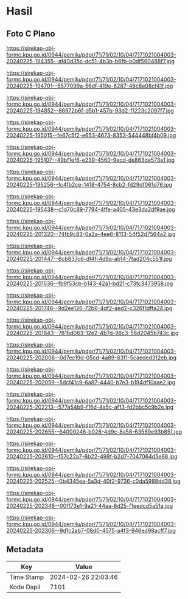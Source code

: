 # Hasil

## Foto C Plano

https://sirekap-obj-formc.kpu.go.id/0944/pemilu/pdpr/71/71/02/10/04/7171021004003-20240225-194355--af40d35c-dc51-4b3b-b6fb-b0df560488f7.jpg

https://sirekap-obj-formc.kpu.go.id/0944/pemilu/pdpr/71/71/02/10/04/7171021004003-20240225-194701--6577099a-56df-419e-8287-46c8e08cf41f.jpg

https://sirekap-obj-formc.kpu.go.id/0944/pemilu/pdpr/71/71/02/10/04/7171021004003-20240225-194852--86972b6f-d5b1-457b-93d2-f1223c2097f7.jpg

https://sirekap-obj-formc.kpu.go.id/0944/pemilu/pdpr/71/71/02/10/04/7171021004003-20240225-195015--fe67c5f2-e653-4673-8353-544448bf4b09.jpg

https://sirekap-obj-formc.kpu.go.id/0944/pemilu/pdpr/71/71/02/10/04/7171021004003-20240225-195107--49bf1ef6-e239-4560-9ecd-de863de573e1.jpg

https://sirekap-obj-formc.kpu.go.id/0944/pemilu/pdpr/71/71/02/10/04/7171021004003-20240225-195256--fc4fb2ce-1418-4754-8cb2-fd29df061d76.jpg

https://sirekap-obj-formc.kpu.go.id/0944/pemilu/pdpr/71/71/02/10/04/7171021004003-20240225-195438--c1d70c89-7794-4ffe-a405-43e3da2df9ae.jpg

https://sirekap-obj-formc.kpu.go.id/0944/pemilu/pdpr/71/71/02/10/04/7171021004003-20240225-201320--74fb9c83-0a2a-4ee6-8113-54f52d7564a2.jpg

https://sirekap-obj-formc.kpu.go.id/0944/pemilu/pdpr/71/71/02/10/04/7171021004003-20240225-201447--6cb837c6-df4f-4d9a-ab14-7fad204c551f.jpg

https://sirekap-obj-formc.kpu.go.id/0944/pemilu/pdpr/71/71/02/10/04/7171021004003-20240225-201536--fb9f53cb-b143-42a1-bd21-c73fc3473958.jpg

https://sirekap-obj-formc.kpu.go.id/0944/pemilu/pdpr/71/71/02/10/04/7171021004003-20240225-201746--9d2ee126-72b6-4df2-aed2-c326f1dffa24.jpg

https://sirekap-obj-formc.kpu.go.id/0944/pemilu/pdpr/71/71/02/10/04/7171021004003-20240225-201843--781bd063-12e2-4b7d-98c3-56d2045b743c.jpg

https://sirekap-obj-formc.kpu.go.id/0944/pemilu/pdpr/71/71/02/10/04/7171021004003-20240225-202006--0d7ec19d-05cd-4a89-83f1-5caeded312eb.jpg

https://sirekap-obj-formc.kpu.go.id/0944/pemilu/pdpr/71/71/02/10/04/7171021004003-20240225-202059--5dcf41c9-6a87-4440-b7e3-b194df10aae2.jpg

https://sirekap-obj-formc.kpu.go.id/0944/pemilu/pdpr/71/71/02/10/04/7171021004003-20240225-202213--577a54b9-f16d-4a5c-af13-fd2bbc5c9b2e.jpg

https://sirekap-obj-formc.kpu.go.id/0944/pemilu/pdpr/71/71/02/10/04/7171021004003-20240225-202655--64009246-b028-4d9c-8a58-63569e93b851.jpg

https://sirekap-obj-formc.kpu.go.id/0944/pemilu/pdpr/71/71/02/10/04/7171021004003-20240225-202610--f57c22a7-6b22-498f-b2d7-7047064d5e68.jpg

https://sirekap-obj-formc.kpu.go.id/0944/pemilu/pdpr/71/71/02/10/04/7171021004003-20240225-202525--0b4345ea-5a3d-40f2-9736-c0da5988dd38.jpg

https://sirekap-obj-formc.kpu.go.id/0944/pemilu/pdpr/71/71/02/10/04/7171021004003-20240225-202348--00f173e1-9a21-44aa-8d25-f1eedcd5a51a.jpg

https://sirekap-obj-formc.kpu.go.id/0944/pemilu/pdpr/71/71/02/10/04/7171021004003-20240225-202306--9d1c2ab7-08d0-4575-a4f3-946ed98acff7.jpg


## Metadata

| Key        | Value               |
| ---------- | ------------------- |
| Time Stamp | 2024-02-26 22:03:46 |
| Kode Dapil | 7101                |



